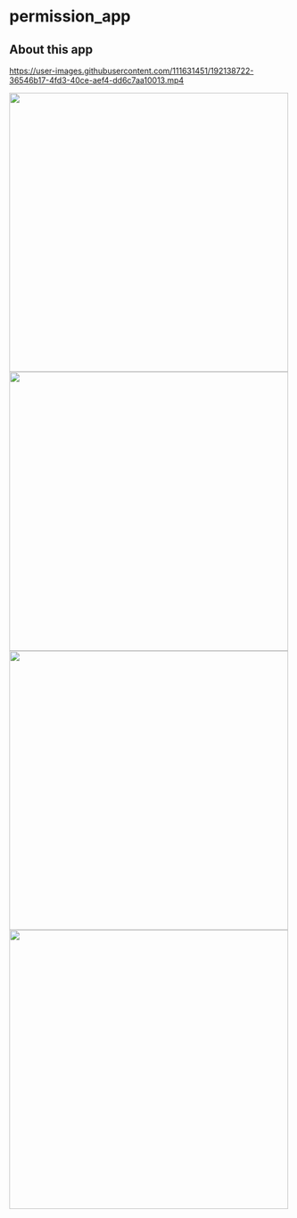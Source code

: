 # permission_app

## About this app

https://user-images.githubusercontent.com/111631451/192138722-36546b17-4fd3-40ce-aef4-dd6c7aa10013.mp4

<img src="https://user-images.githubusercontent.com/111631451/192138361-95c3e1ca-f510-4bce-b43d-f2917eb778e0.png" style="height:500px"/><img src="https://user-images.githubusercontent.com/111631451/192138388-59de4eb2-5ea2-407e-a4d2-2abbb4af60ea.png" style="height:500px"/><img src="https://user-images.githubusercontent.com/111631451/192138435-a5c623d8-8fea-4fc7-b835-bea2618b97d9.png" style="height:500px"/><img src="https://user-images.githubusercontent.com/111631451/192138469-e2568d04-465e-4c4b-88ef-27c3e16b2dc7.png" style="height:500px"/>
